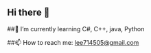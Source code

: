 ## Hi there 👋
##🌱 I’m currently learning C#, C++, java, Python

##📫 How to reach me: lee714505@gmail.com


